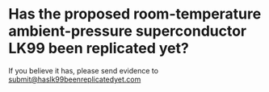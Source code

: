 # Has the proposed room-temperature ambient-pressure superconductor LK99 been replicated yet?

If you believe it has, please send evidence to submit@haslk99beenreplicatedyet.com